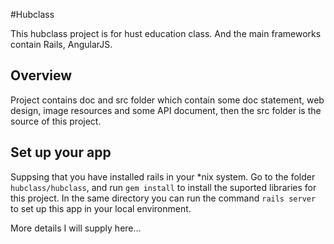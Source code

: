 #Hubclass

This hubclass project is for hust education class. And the main frameworks contain Rails, AngularJS. 

## Overview
Project contains doc and src folder which contain some doc statement, web design, image resources and some API document, then the src folder is the source of this project.

## Set up your app
Suppsing that you have installed rails in your *nix system. Go to the folder `hubclass/hubclass`, and run `gem install` to install the suported libraries for this project. In the same directory you can run the command `rails server` to set up this app in your local environment. 

More details I will supply here...
